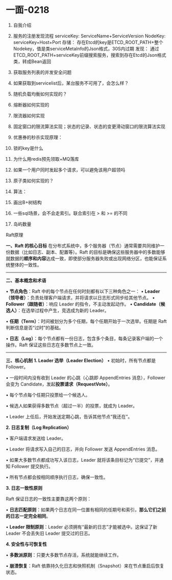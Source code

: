 
# 一面-0218

1. 自我介绍
2. 服务的注册发现流程
	serviceKey: ServiceName+ServiceVersion
	NodeKey: serviceKey+Host+Port
	存储：
		存在Etcd的key是ETCD_ROOT_PATH+整个Nodekey，值是类serviceMetaInfo的Json格式，30S内过期
	发现：
		通过ETCD_ROOT_PATH+serviceKey前缀搜索服务，搜索到存在Etcd的Json格式类，转成Bean返回
		
	
3. 获取服务列表的并发安全问题
4. 如果获取到servicelist后，某台服务不可用了，会怎么样？
5. 随机负载均衡如何实现的？
6. 熔断器如何实现的
7. 限流器如何实现
8. 固定窗口的限流算法实现；状态的记录、状态的变更滑动窗口的限流算法实现
9. 优惠券的秒杀实现原理：
10. 锁的key是什么
11. 为什么用redis预先领取+MQ落库
12. 如果一个用户同时发起多个请求，可以避免该用户超领吗
13. 原子类如何实现的？
14. 算法：
15. 画出B+树结构
16. 一些sql场景，会不会走索引。联合索引在 > 和 >= 的不同
17. 岛屿数量

  


Raft原理

**一、Raft 的核心目标**
在分布式系统中，多个服务器（节点）通常需要共同维护一份数据（比如日志、副本、配置等）。Raft 的目标是确保这些服务器中的多数能够就数据的**顺序和内容**达成一致，即使部分服务器失败或出现网络分区，也能保证系统整体的一致性。

---
**二、基本概念和术语**

• **节点角色**：Raft 中的每个节点在任何时刻都有以下三种角色之一：
	• **Leader（领导者）**：负责处理客户端请求，并将请求以日志形式同步给其他节点。
	• **Follower（跟随者）**：响应 Leader 的指令，不主动发起动作。
	• **Candidate（候选人）**：在选举过程中产生，竞选成为新的 Leader。

• **任期（Term）**：时间被划分为多个任期，每个任期开始于一次选举。任期是 Raft 判断信息是否“过时”的基础。

• **日志（Log）**：每个节点都有一份日志，包含多个条目，每条记录客户端的一个操作。Raft 保证这些日志在多数节点上一致。

---

**三、核心机制**
**1. Leader 选举（Leader Election）**
• 初始时，所有节点都是 Follower。

• 一段时间内没有收到 Leader 的心跳（心跳即 AppendEntries 消息），Follower 会变为 Candidate，发起**投票请求（RequestVote）**。

• 每个节点每个任期只投票给一个候选人。

• 候选人如果获得多数节点（超过一半）的投票，就成为 Leader。

• Leader 上任后，开始发送定期心跳，告诉其他节点“我还在”。

  

**2. 日志复制（Log Replication）**

• 客户端请求发送给 Leader。

• Leader 将请求写入自己的日志，并向 Follower 发送 AppendEntries 消息。

• 如果大多数节点都成功写入该日志，Leader 就将该条目标记为“已提交”，并通知 Follower 提交执行。

• 所有节点都会按相同顺序执行日志，确保一致性。

  
**3. 日志一致性原则**

Raft 保证日志的一致性主要靠这两个原则：

• **日志匹配原则**：如果两个日志在同一位置有相同的任期号和索引，**那么它们之前的日志一定完全相同**。

• **Leader 限制原则**：Leader 必须拥有“最新的日志”才能被选中。这保证了新 Leader 不会丢失旧 Leader 提交过的日志。

  

**4. 安全性与可恢复性**

• **多数派原则**：只要大多数节点存活，系统就能继续工作。

• **崩溃恢复**：Raft 依靠持久化日志和快照机制（Snapshot）来在节点重启后恢复状态。